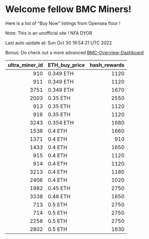 # Welcome fellow BMC Miners!
Here is a list of "Buy Now" listings from Opensea floor !

Note: This is an unofficial site ! NFA DYOR

Last auto update at: Sun Oct 30 19:54:21 UTC 2022

Bonus: Do check out a more advanced [BMC-Overview-Dashboard](https://dune.com/defifunk/BMC-Overview-Dashboard)


|   ultra_miner_id | ETH_buy_price   |   hash_rewards |
|-----------------:|:----------------|---------------:|
|              910 | 0.349 ETH       |           1120 |
|              911 | 0.349 ETH       |           1120 |
|             3751 | 0.349 ETH       |           1670 |
|             2003 | 0.35 ETH        |           2550 |
|              913 | 0.35 ETH        |           1120 |
|              916 | 0.35 ETH        |           1120 |
|             3243 | 0.354 ETH       |           1680 |
|             1538 | 0.4 ETH         |           1660 |
|             1371 | 0.4 ETH         |            910 |
|             1433 | 0.4 ETH         |           1650 |
|              915 | 0.4 ETH         |           1120 |
|              914 | 0.4 ETH         |           1120 |
|             3213 | 0.4 ETH         |           1180 |
|             2406 | 0.4 ETH         |           1020 |
|             1982 | 0.45 ETH        |           2750 |
|             3338 | 0.48 ETH        |           1650 |
|              713 | 0.5 ETH         |           2750 |
|              714 | 0.5 ETH         |           2750 |
|             2258 | 0.5 ETH         |           2750 |
|             2802 | 0.5 ETH         |           1630 |
